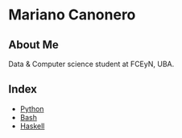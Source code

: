 # Mariano Canonero

## About Me

Data & Computer science student at FCEyN, UBA.

## Index

- [Python](https://github.com/marianocanonero/Python)
- [Bash](https://github.com/marianocanonero/BASH)
- [Haskell](https://github.com/marianocanonero/Haskell)

